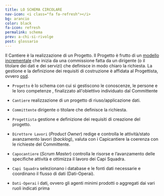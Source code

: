 ```yaml
---
title: LO SCHEMA CIRCOLARE
nav-icon: <i class="fa fa-refresh"></i>
bg: arancio
color: black
fa-icon: refresh
permalink: schema
prev: a-chi-si-rivolge
post: glossario
---
```

  

Il Cantiere è la realizzazione di un Progetto. Il Progetto è frutto di un [modello incrementale](https://it.wikipedia.org/wiki/Modello_incrementale) che inizia da una commissione fatta da un dirigente (o il titolare dei dati e dei servizi) che definisce in modo chiaro la richiesta. La gestione e la definizione dei requisiti di costruzione è affidata al Progettista, ovvero [osd](http://www.opensensorsdata.it/#about-me). 

- <code>Progetto</code> <i class="fa fa-long-arrow-right"></i> è lo schema con cui si gestiscono le conoscenze, le persone e le loro competenze , finalizzato all'obiettivo individuato dal Committente

- <code>Cantiere</code> <i class="fa fa-long-arrow-right"></i> realizzazione di un progetto di riuso/applicazione dati.

- <code>Committente</code> <i class="fa fa-long-arrow-right"></i> dirigente o titolare che definisce la richiesta.

- <code>Progettista</code> <i class="fa fa-long-arrow-right"></i> gestione e definizione dei requisiti di creazione del progetto. 

- <code>Direttore Lavori</code> <i class="fa fa-long-arrow-right"></i> (*Product Owner*) redige e controlla le attività/stato avanzamento lavori (*backlog*), valuta con i Capicantiere la coerenza con le richieste del Committente.

- <code>Capocantiere</code> <i class="fa fa-long-arrow-right"></i> (*Scrum Master*) controlla le risorse e l’avanzamento delle specifiche attività e ottimizza il lavoro dei Capi Squadra.

- <code>Capi Squadra</code> <i class="fa fa-long-arrow-right"></i> selezionano i database e le fonti dati necessarie e coordinano il flusso di dati (Dati-Operai).

- <code>Dati-Operai</code> <i class="fa fa-long-arrow-right"></i> i dati, ovvero gli agenti minimi prodotti o aggregati dai vari ruoli indicati prima
